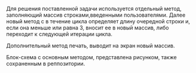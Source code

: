 Для решения поставленной задачи используется отдельный метод, заполняющий массив строками,введенными пользователями.
Далее новый метод с в течение цикла определяет длину очередной строки и, если она меньше или равна 3, вносит ее в новый массив, либо переходит к следующей итерации цикла.

Дополнительный метод печать, выводит на экран новый массив.


Блок-схема с основным методом, представлена рисунком, также сохраненным в реппозитории.
